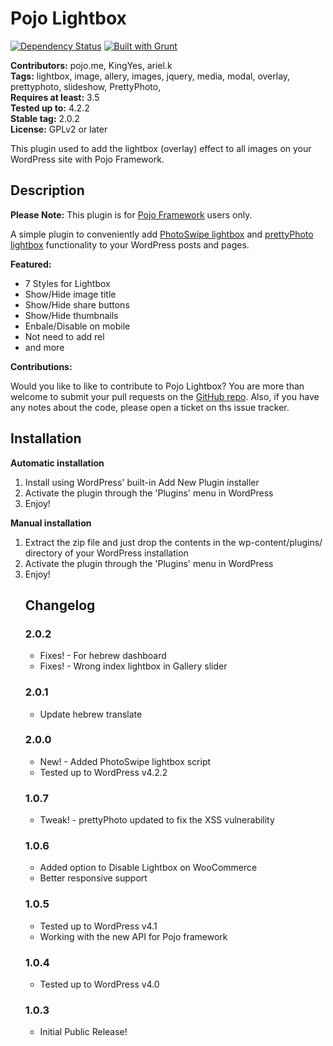 # Pojo Lightbox #
[![Dependency Status](https://david-dm.org/pojome/pojo-lightbox/dev-status.svg)](https://david-dm.org/pojome/pojo-lightbox#info=devDependencies) [![Built with Grunt](https://cdn.gruntjs.com/builtwith.png)](http://gruntjs.com/)

**Contributors:** pojo.me, KingYes, ariel.k  
**Tags:** lightbox, image, allery, images, jquery, media, modal, overlay, prettyphoto, slideshow, PrettyPhoto,  
**Requires at least:** 3.5  
**Tested up to:** 4.2.2  
**Stable tag:** 2.0.2  
**License:** GPLv2 or later  

This plugin used to add the lightbox (overlay) effect to all images on your WordPress site with Pojo Framework.

## Description ##

**Please Note:** This plugin is for [Pojo Framework][1] users only.

A simple plugin to conveniently add [PhotoSwipe lightbox][3] and [prettyPhoto lightbox][4] functionality to your WordPress posts and pages.

**Featured:**

*   7 Styles for Lightbox
*   Show/Hide image title
*   Show/Hide share buttons
*   Show/Hide thumbnails
*   Enbale/Disable on mobile
*   Not need to add rel
*   and more

**Contributions:**

Would you like to like to contribute to Pojo Lightbox? You are more than welcome to submit your pull requests on the [GitHub repo][2]. Also, if you have any notes about the code, please open a ticket on ths issue tracker.

 [1]: http://pojo.me/?utm_source=wp-repo&utm_medium=link&utm_campaign=lightbox
 [2]: https://github.com/pojome/pojo-lightbox
 [3]: http://photoswipe.com/
 [4]: http://www.no-margin-for-errors.com/projects/prettyphoto-jquery-lightbox-clone

## Installation ##

**Automatic installation**
<ol>
	<li>Install using WordPress' built-in Add New Plugin installer</li>
	<li>Activate the plugin through the 'Plugins' menu in WordPress</li>
	<li>Enjoy!</li>
</ol>

**Manual installation**
<ol>
	<li>Extract the zip file and just drop the contents in the wp-content/plugins/ directory of your WordPress installation</li>
	<li>Activate the plugin through the 'Plugins' menu in WordPress</li>
	<li>Enjoy!</li>
</ol>
<ol>

## Changelog ##

### 2.0.2 ###
* Fixes! - For hebrew dashboard
* Fixes! - Wrong index lightbox in Gallery slider

### 2.0.1 ###
* Update hebrew translate

### 2.0.0 ###
* New! - Added PhotoSwipe lightbox script
* Tested up to WordPress v4.2.2

### 1.0.7 ###
* Tweak! - prettyPhoto updated to fix the XSS vulnerability

### 1.0.6 ###
* Added option to Disable Lightbox on WooCommerce
* Better responsive support

### 1.0.5 ###
* Tested up to WordPress v4.1
* Working with the new API for Pojo framework

### 1.0.4 ###
* Tested up to WordPress v4.0

### 1.0.3 ###
* Initial Public Release!
